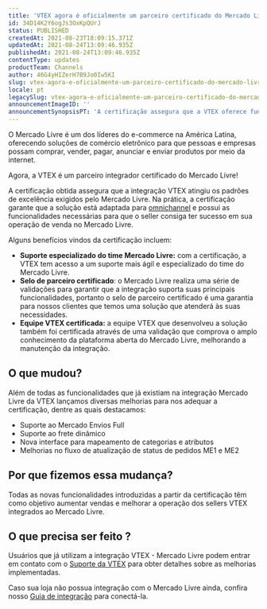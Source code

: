 ```yaml
---
title: 'VTEX agora é oficialmente um parceiro certificado do Mercado Livre no Brasil'
id: 34D14K2Y6ogJs3OxKpQUrJ
status: PUBLISHED
createdAt: 2021-08-23T18:09:15.371Z
updatedAt: 2021-08-24T13:09:46.935Z
publishedAt: 2021-08-24T13:09:46.935Z
contentType: updates
productTeam: Channels
author: 46G4yHIZerH7B9Jo0Iw5KI
slug: vtex-agora-e-oficialmente-um-parceiro-certificado-do-mercado-livre-no-brasil
locale: pt
legacySlug: vtex-agora-e-oficialmente-um-parceiro-certificado-do-mercado-livre-no-brasil
announcementImageID: ''
announcementSynopsisPT: 'A certificação assegura que a VTEX oferece funcionalidades para sua loja ter sucesso em vendas no Mercado Livre.'
---
```


O Mercado Livre é um dos líderes do e-commerce na América Latina, oferecendo soluções de comércio eletrônico para que pessoas e empresas possam comprar, vender, pagar, anunciar e enviar produtos por meio da internet.

Agora, a VTEX é um parceiro integrador certificado do Mercado Livre!

A certificação obtida assegura que a integração VTEX atingiu os padrões de excelência exigidos pelo Mercado Livre. Na prática, a certificação garante que a solução está adaptada para [omnichannel](https://help.vtex.com/pt/tracks/estrategias-de-comercio-unificado--3WGDRRhc3vf1MJb9zGncnv) e possui as funcionalidades necessárias para que o seller consiga ter sucesso em sua operação de venda no Mercado Livre.

Alguns benefícios vindos da certificação incluem:

- **Suporte especializado do time Mercado Livre:** com a certificação, a VTEX tem acesso a um suporte mais ágil e especializado do time do Mercado Livre.
- **Selo de parceiro certificado**: o Mercado Livre realiza uma série de validações para garantir que a integração suporta suas principais funcionalidades, portanto o selo de parceiro certificado é uma garantia para nossos clientes que temos uma solução que atenderá às suas necessidades.
- **Equipe VTEX certificada:** a equipe VTEX que desenvolveu a solução também foi certificada através de uma validação que comprova o amplo conhecimento da plataforma aberta do Mercado Livre, melhorando a manutenção da integração.

## O que mudou?

Além de todas as funcionalidades que já existiam na integração Mercado Livre da VTEX lançamos diversas melhorias para nos adequar a certificação, dentre as quais destacamos:

- Suporte ao Mercado Envios Full
- Suporte ao frete dinâmico
- Nova interface para mapeamento de categorias e atributos
- Melhorias no fluxo de atualização de status de pedidos ME1 e ME2

## Por que fizemos essa mudança?

Todas as novas funcionalidades introduzidas a partir da certificação têm como objetivo aumentar vendas e melhorar a operação dos sellers VTEX integrados ao Mercado Livre. 

## O que precisa ser feito ?

Usuários que já utilizam a integração VTEX - Mercado Livre podem entrar em contato com o [Suporte da VTEX](https://help.vtex.com/support?cultureInfo=en-us) para obter detalhes sobre as melhorias implementadas. 

Caso sua loja não possua integração com o Mercado Livre ainda, confira nosso [Guia de integração](https://help.vtex.com/pt/tracks/configurar-integracao-do-mercado-livre--2YfvI3Jxe0CGIKoWIGQEIq) para conectá-la.
